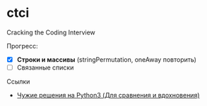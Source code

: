 # ctci
Cracking the Coding Interview


Прогресс:
- [x] **Строки и массивы** (stringPermutation, oneAway повторить)
- [ ] Связанные списки

Ссылки
- [Чужие решения на Python3 (Для сравнения и вдохновения)](https://github.com/careercup/CtCI-6th-Edition-Python)

